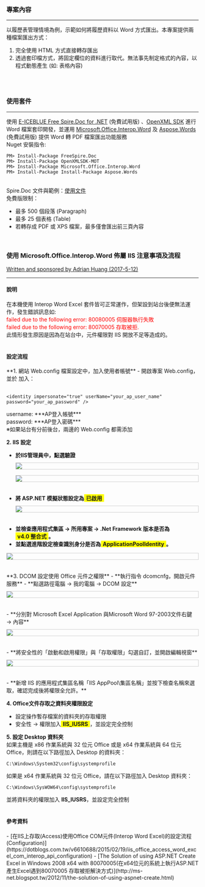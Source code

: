 ﻿<h3>專案內容</h3>
<hr />
以履歷表管理情境為例，示範如何將履歷資料以 Word 方式匯出。本專案提供兩種檔案匯出方式：

1. 完全使用 HTML 方式直接轉存匯出
2. 透過套印檔方式，將固定欄位的資料進行取代。無法事先制定格式的內容，以程式動態產生 (如: 表格內容)
<br />
<br />

<h3>使用套件</h3>
<hr />

使用 [E-ICEBLUE Free Spire.Doc for .NET](https://www.e-iceblue.com/Introduce/free-doc-component.html#.WNI-qUaP8dU) (免費試用版) 、[OpenXML SDK](https://www.nuget.org/packages/OpenXMLSDK-MOT/) 進行 Word 檔案套印開發，並運用 [Microsoft.Office.Interop.Word](https://www.nuget.org/packages/Microsoft.Office.Interop.Word/) 及 [Aspose.Words](https://www.nuget.org/packages/Aspose.Words/) (免費試用版) 提供 Word 轉 PDF 檔案匯出功能服務<br />
Nuget 安裝指令:<br />
<pre><code>PM> Install-Package FreeSpire.Doc</code>
<code>PM> Install-Package OpenXMLSDK-MOT</code>
<code>PM> Install-Package Microsoft.Office.Interop.Word</code>
<code>PM> Install-Package Install-Package Aspose.Words</code></pre>

<br />Spire.Doc 文件與範例：[使用文件](https://www.e-iceblue.com/Tutorials/Spire.Doc/Spire.Doc-Program-Guide.html)
<br />免費版限制：

- 最多 500 個段落 (Paragraph)
- 最多 25 個表格 (Table)
- 若轉存成 PDF 或 XPS 檔案，最多僅會匯出前三頁內容

<br />

<h3>使用 Microsoft.Office.Interop.Word 佈屬 IIS 注意事項及流程</h3>
<a href="../MarkdownAttach/在IIS上存取使用Office COM元件.docx" alt="原始文件">Written and sponsored by Adrian Huang (2017-5-12)</a>
<hr />
<h4>說明</h4>
在本機使用 Interop Word Excel 套件皆可正常運作，但架設到站台後便無法運作，發生錯誤訊息如:<br />
<font color="red">failed due to the following error: 80080005 伺服器執行失敗</font><br />
<font color="red">failed due to the following error: 80070005 存取被拒.</font><br />
此情形發生原因是因為在站台中，元件權限對 IIS 開放不足等造成的。<br /><br />

<h4>設定流程</h4>
**1. 網站 Web.config 檔案設定中，加入使用者帳號**
  - 開啟專案 Web.config，並於 <system.web></system.web> 加入：
    <br /><br />
    <pre><code>&lt;identity impersonate="true" userName="your_ap_user_name" password="your_ap_password" /></code></pre>    
    username: ***AP登入帳號***<br />
    password: ***AP登入密碼***<br />
    ※如果站台有分前後台，兩邊的 Web.config 都需添加

**2. IIS 設定**
   - **於IIS管理員中，點選驗證**
    <img src="../MarkdownAttach/iis_officedom_01.png" style="display: block; border: 1px solid #ccc; margin: 10px 0 15px 0;">
    <img src="../MarkdownAttach/iis_officedom_02.png" style="display: block; border: 1px solid #ccc; margin: 10px 0 15px 0;">
    <br />
   - **將 ASP.NET 模擬狀態設定為<span style="display: inline-block; background: yellow; padding: 0 5px;">**已啟用**</span>**
    <img src="../MarkdownAttach/iis_officedom_03.png" style="display: block; border: 1px solid #ccc; margin: 10px 0 15px 0;"><br />
   - **並檢查應用程式集區 → 所用專案 → .Net Framework 版本是否為<span style="display: inline-block; background: yellow; padding: 0 5px;">**v4.0 整合式**</span>。**
   - **並點選進階設定檢查識別身分是否為<span style="display: inline-block; background: yellow; padding: 0 5px;">**ApplicationPoolIdentity**</span>。**
   <img src="../MarkdownAttach/iis_officedom_04.png" style="display: block; border: 1px solid #ccc; margin: 10px 0 15px 0;">
   <br />
**3. DCOM 設定使用 Office 元件之權限**
   - **執行指令 dcomcnfg，開啟元件服務**
   - **點選路徑電腦 → 我的電腦 → DCOM 設定**
   <img src="../MarkdownAttach/iis_officedom_05.png" style="display: block; border: 1px solid #ccc; margin: 10px 0 15px 0;">
    <br />
   - **分別對 Microsoft Excel Application 與Microsoft Word 97-2003文件右鍵 → 內容**
   <img src="../MarkdownAttach/iis_officedom_06.png" style="display: block; border: 1px solid #ccc; margin: 10px 0 15px 0;">
    <br />
   - **將安全性的「啟動和啟用權限」與「存取權限」勾選自訂，並開啟編輯視窗**
   <img src="../MarkdownAttach/iis_officedom_07.png" style="display: block; border: 1px solid #ccc; margin: 10px 0 15px 0;">
    <br />
   - **新增 IIS 的應用程式集區名稱「IIS AppPool\集區名稱」並按下檢查名稱來選取，確認完成後將權限全允許。**
     
**4. Office文件存取之資料夾權限設定**
   - 設定操作暫存檔案的資料夾的存取權限
   - 安全性 → 權限加入<span style="display: inline-block; background: yellow; padding: 0 5px;">**IIS_IUSRS**</span>，並設定完全控制

**5. 設定 Desktop 資料夾**
    <br />
    如果主機是 x86 作業系統與 32 位元 Office 或是 x64 作業系統與 64 位元 Office，則請在以下路徑加入 Desktop 的資料夾：<br />
    <pre><code>C:\Windows\System32\config\systemprofile</code></pre>
    如果是 x64 作業系統與 32 位元 Office，請在以下路徑加入 Desktop 資料夾：<br />
    <pre><code>C:\Windows\SysWOW64\config\systemprofile<br /></code></pre>
    並將資料夾的權限加入 **IIS_IUSRS**，並設定完全控制
    <br /><br />
<h4>參考資料</h4>
- [在IIS上存取(Access)使用Office COM元件(Interop Word Excel)的設定流程(Configuration)](https://dotblogs.com.tw/v6610688/2015/02/19/iis_office_access_word_excel_com_interop_api_configuration)
- [The Solution of using ASP.NET Create Excel in Windows 2008 x64 with 80070005(在x64位元的系統上執行ASP.NET產生Excel遇到80070005 存取被拒解決方式)](http://ms-net.blogspot.tw/2012/11/the-solution-of-using-aspnet-create.html)


